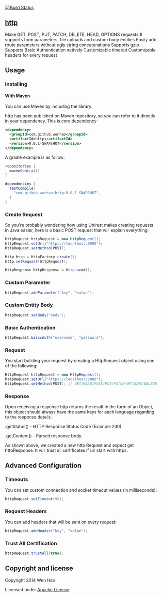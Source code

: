 [![Build Status](https://travis-ci.org/wenhao/http.png?branch=master)](https://travis-ci.org/wenhao/http)

## [http](https://github.com/wenhao/http)
Make GET, POST, PUT, PATCH, DELETE, HEAD, OPTIONS requests
It supports form parameters, file uploads and custom body entities
Easily add route parameters without ugly string concatenations
Supports gzip
Supports Basic Authentication natively
Customizable timeout
Customizable headers for every request

## Usage

### Installing

#### With Maven
You can use Maven by including the library:

http has been published on Maven repository, so you can refer to it directly in your dependency. This is core
dependency

```xml
<dependency>
  <groupId>com.github.wenhao</groupId>
  <artifactId>http</artifactId>
  <version>0.0.1-SNAPSHOT</version>
</dependency>
```

A gradle example is as follow:

```groovy
repositories {
  mavenCentral()
}

dependencies {
  testCompile(
    "com.github.wenhao:http:0.0.1-SNAPSHOT",
  )
}
```

### Create Request

So you're probably wondering how using Unirest makes creating requests in Java easier, 
here is a basic POST request that will explain everything:


```java
HttpRequest httpRequest = new HttpRequest();
httpRequest.setUrl("https://localhost:8080");
httpRequest.setMethod(POST);

Http http = HttpFactory.create();
http.setRequest(httpRequest);

HttpResponse httpResponse = http.send();

```

### Custom Parameter

```java
httpRequest.addParameter("key", "value");

```


### Custom Entity Body

```java
httpRequest.setBody("body");

```

### Basic Authentication

```java
httpRequest.basicAuth("username", "password");

```

### Request

You start building your request by creating a HttpRequest object using one of the following:

```java
HttpRequest httpRequest = new HttpRequest();
httpRequest.setUrl("https://localhost:8080");
httpRequest.setMethod(POST); // GET/HEAD/POST/PUT/PATCH/OPTIONS/DELETE

```

### Response

Upon receiving a response http returns the result in the form of an Object, this object should always have the same keys for each language regarding to the response details.

.getStatus() - HTTP Response Status Code (Example 200)

.getContent() - Parsed response body.

As shown above, we created a new http Request and expect get httpResponse. It will trust all certificates if url start
with https.

## Advanced Configuration
### Timeouts
You can set custom connection and socket timeout values (in milliseconds):
```java
httpRequest.setTimeout(50);

```

### Request Headers
You can add headers that will be sent on every request:
```java
httpRequest.addHeader("key", "value");

```

### Trust All Certification

```java
httpRequest.trustAll(true);

```

## Copyright and license

Copyright 2014 Wen Hao

Licensed under [Apache License][1]

[1]: https://github.com/wenhao/http/blob/master/LICENSE



